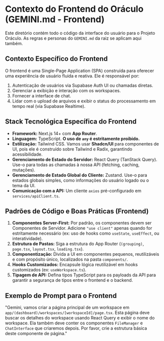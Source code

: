 # Contexto do Frontend do Oráculo (GEMINI.md - Frontend)

Este diretório contém todo o código da interface do usuário para o Projeto Oráculo. As regras e personas do `GEMINI.md` da raiz se aplicam aqui também.

## Contexto Específico do Frontend

O frontend é uma Single-Page Application (SPA) construída para oferecer uma experiência de usuário fluida e reativa. Ele é responsável por:
1.  Autenticação de usuários via Supabase Auth UI ou chamadas diretas.
2.  Gerenciar a exibição e interação com os workspaces.
3.  Fornecer a interface de chat.
4.  Lidar com o upload de arquivos e exibir o status do processamento em tempo real (via Supabase Realtime).

## Stack Tecnológica Específica do Frontend

- **Framework:** Next.js 14+ com **App Router**.
- **Linguagem:** TypeScript. **O uso de `any` é estritamente proibido.**
- **Estilização:** Tailwind CSS. Vamos usar **Shadcn/UI** para componentes de UI, pois ele é construído sobre Tailwind e Radix, garantindo acessibilidade.
- **Gerenciamento de Estado do Servidor:** React Query (TanStack Query). Use-o para todas as chamadas à nossa API (fetching, caching, mutações).
- **Gerenciamento de Estado Global do Cliente:** Zustand. Use-o para estados globais simples, como informações do usuário logado ou o tema da UI.
- **Comunicação com a API:** Um cliente `axios` pré-configurado em `services/apiClient.ts`.

## Padrões de Código e Boas Práticas (Frontend)

1.  **Componentes Server-First:** Por padrão, os componentes devem ser Componentes de Servidor. Adicione `"use client"` apenas quando for estritamente necessário (ex: uso de hooks como `useState`, `useEffect`, ou interatividade).
2.  **Estrutura de Pastas:** Siga a estrutura do App Router (`(grouping)`, `page.tsx`, `layout.tsx`, `loading.tsx`).
3.  **Componentização:** Divida a UI em componentes pequenos, reutilizáveis e com propósito único, localizados na pasta `components/`.
4.  **Hooks Customizados:** Encapsule lógica reutilizável em hooks customizados (ex: `useWorkspace.ts`).
5.  **Tipagem de API:** Defina tipos TypeScript para os payloads da API para garantir a segurança de tipos entre o frontend e o backend.

## Exemplo de Prompt para o Frontend

"Gemini, vamos criar a página principal de um workspace em `app/(dashboard)/workspaces/[workspaceId]/page.tsx`. Esta página deve buscar os detalhes do workspace usando React Query e exibir o nome do workspace. Ela também deve conter os componentes `FileManager` e `ChatInterface` que criaremos depois. Por favor, crie a estrutura básica deste componente de página."